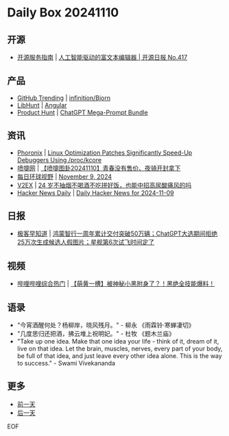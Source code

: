 # Daily Box 20241110

## 开源
- [开源服务指南](https://osguider.com/blog/) | [人工智能驱动的富文本编辑器 | 开源日报 No.417](https://osguider.com/blog/post/daily/daily-417/)

## 产品
- [GitHub Trending](https://github.com/trending?since=daily) | [infinition/Bjorn](https://github.com/infinition/Bjorn)
- [LibHunt](https://www.libhunt.com/) | [Angular](https://www.libhunt.com/r/angular)
- [Product Hunt](https://www.producthunt.com) | [ChatGPT Mega-Prompt Bundle](https://www.producthunt.com/posts/chatgpt-mega-prompt-bundle)

## 资讯
- [Phoronix](https://www.phoronix.com/) | [Linux Optimization Patches Significantly Speed-Up Debuggers Using /proc/kcore](https://www.phoronix.com/news/Linux-Faster-Dragn-proc-kcore)
- [喷嚏网](http://www.dapenti.com/blog/blog.asp?subjectid=70&name=xilei) | [【喷嚏图卦20241110】青春没有售价、夜骑开封拿下](http://www.dapenti.com/blog/more.asp?name=xilei&id=182340)
- [每日环球视野](https://idai.ly/) | [November 9, 2024](http://m.idai.ly/se/a193iG?1731081600)
- [V2EX](https://www.v2ex.com/) | [24 岁不抽烟不喝酒不吃拼好饭，也能中招高尿酸痛风的吗](https://www.v2ex.com/t/1088224)
- [Hacker News Daily](https://www.daemonology.net/hn-daily/) | [Daily Hacker News for 2024-11-09](https://www.daemonology.net/hn-daily/2024-11-09.html)

## 日报
- [极客早知道](https://www.geekpark.net/column/74) | [鸿蒙智行一周年累计交付突破50万辆；ChatGPT大选期间拒绝25万次生成候选人假图片；星舰第6次试飞时间定了](https://www.geekpark.net/news/342905)

## 视频
- [哔哩哔哩综合热门](https://www.bilibili.com/v/popular/all/) | [【萌黄一槽】被神秘小黑附身了？！黑绝全技能爆料！](https://b23.tv/BV1x4mzYyEbE)

## 语录
- "今宵酒醒何处？杨柳岸，晓风残月。" - 柳永 《雨霖铃·寒蝉凄切》
- "几度思归还把酒，拂云堆上祝明妃。" - 杜牧 《题木兰庙》
- "Take up one idea. Make that one idea your life - think of it, dream of it, live on that idea. Let the brain, muscles, nerves, every part of your body, be full of that idea, and just leave every other idea alone. This is the way to success." - Swami Vivekananda

## 更多
- [前一天](daily-box-20241109.md)
- [后一天](daily-box-20241111.md)

EOF